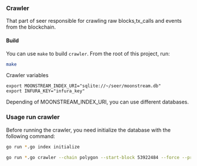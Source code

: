 ### Crawler

That part of seer responsible for crawling raw blocks,tx_calls and events from the blockchain.

#### Build

You can use `make` to build `crawler`. From the root of this project, run:

```bash
make
```


Crawler variables

```env
export MOONSTREAM_INDEX_URI="sqlite://~/seer/moonstream.db"
export INFURA_KEY="infura_key"
```

Depending of MOONSTREAM_INDEX_URI, you can use different databases.



### Usage run crawler


Before running the crawler, you need initialize the database with the following command:

```bash
go run *.go index initialize
```

```bash
go run *.go crawler --chain polygon --start-block 53922484 --force --provider-uri
```



